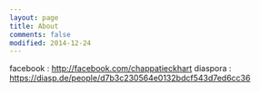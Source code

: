 ```yaml
---
layout: page
title: About 
comments: false
modified: 2014-12-24
---
```

facebook : http://facebook.com/chappatieckhart
diaspora : https://diasp.de/people/d7b3c230564e0132bdcf543d7ed6cc36
